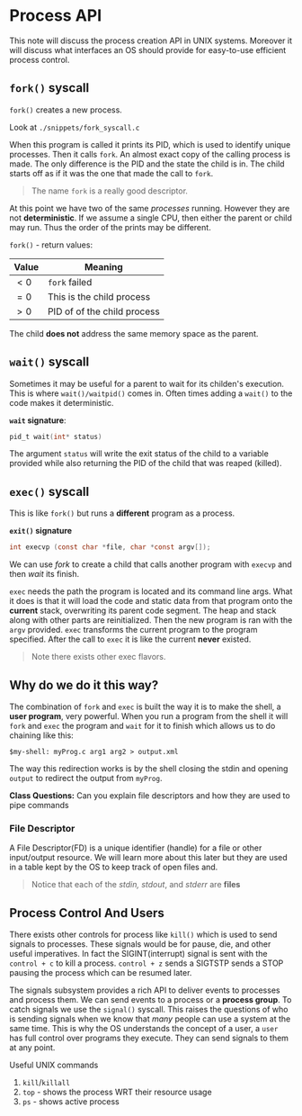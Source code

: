 # Process API

This note will discuss the process creation API in UNIX systems. Moreover it will discuss what interfaces an OS should provide for easy-to-use efficient process control. 

## `fork()` syscall
`fork()` creates a new process. 

Look at `./snippets/fork_syscall.c`

When this program is called it prints its PID, which is used to identify unique processes. Then it calls `fork`. An almost exact copy of the calling process is made. The only difference is the PID and the state the child is in. The child starts off as if it was the one that made the call to `fork`.

> The name `fork` is a really good descriptor. 

At this point we have two of the same *processes* running. However they are not 
**deterministic**. If we assume a single CPU, then either the parent or child may run. Thus the order of the prints may be different. 

`fork()` - return values:

| Value   | Meaning                     |
| ------- | --------------------------- |
| $\lt 0$ | `fork` failed               |
| $= 0$   | This is the child process   | 
| $\gt 0$ | PID of of the child process |

The child **does not** address the same memory space as the parent. 

## `wait()` syscall
Sometimes it may be useful for a parent to wait for its childen's execution. This is where `wait()/waitpid()` comes in. Often times adding a `wait()` to the code makes it deterministic. 

**`wait` signature**:
```c
pid_t wait(int* status)
```

The argument `status` will write the exit status of the child to a variable provided while also returning the PID of the child that was reaped (killed).

## `exec()` syscall
This is like `fork()` but runs a **different** program as a process. 

**`exit()` signature**
```c
int execvp (const char *file, char *const argv[]);
```

We can use *fork* to create a child that calls another program with `execvp` and then *wait* its finish. 

`exec` needs the path the program is located and its command line args. What it does is that it will load the code and static data from that program onto the **current** stack, overwriting its parent code segment. The heap and stack along with other parts are reinitialized. Then the new program is ran with the `argv` provided. `exec` transforms the current program to the program specified.  After the call to `exec` it is like the current **never** existed.

> Note there exists other exec flavors. 

## Why do we do it this way?
The combination of `fork` and `exec` is built the way it is to make the shell, a **user program**, very powerful. When you run a program from the shell it will `fork` and `exec` the program and `wait` for it to finish which allows us to do chaining like this:

```unix
$my-shell: myProg.c arg1 arg2 > output.xml
```

The way this redirection works is by the shell closing the stdin and opening `output` to redirect the output from `myProg`.

**Class Questions:** Can you explain file descriptors and how they are used to pipe commands

### File Descriptor
A File Descriptor(FD) is a unique identifier (handle) for a file or other input/output resource. We will learn more about this later but they are used in a table kept by the OS to keep track of open files and. 

> Notice that each of the *stdin, stdout*, and *stderr* are **files**

## Process Control And Users
There exists other controls for process like `kill()` which is used to send signals to processes. These signals would be for  pause, die, and other useful imperatives. In fact the SIGINT(interrupt) signal is sent with the `control + c` to kill a process. `control + z` sends a SIGTSTP sends a STOP pausing the process which can be resumed later.  

The signals subsystem provides a rich API to deliver events to processes and process them. We can send events to a process or a **process group**. To catch signals we use the `signal()` syscall. This raises the questions of who is sending signals when we know that *many* people can use a system at the same time. This is why the OS understands the concept of a user, a `user` has full control over programs they execute. They can send signals to them at any point. 

Useful UNIX commands
1. `kill`/`killall` 
2. `top` - shows the process WRT their resource usage
3. `ps` - shows active process

